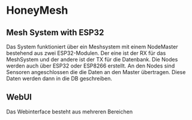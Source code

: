 # HoneyMesh

## Mesh System with ESP32

Das System funktioniert über ein Meshsystem mit einem NodeMaster bestehend aus zwei ESP32-Modulen. Der eine ist der RX für das MeshSystem und der andere ist der TX für die Datenbank. Die Nodes werden auch über ESP32 oder ESP8266 erstellt. An den Nodes sind Sensoren angeschlossen die die Daten an den Master übertragen. Diese Daten werden dann in die DB geschreiben. 

## WebUI

Das Webinterface besteht aus mehreren Bereichen
